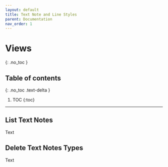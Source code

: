 ```yaml
---
layout: default
title: Text Note and Line Styles
parent: Documentation
nav_order: 1
---
```


# Views
{: .no_toc }

## Table of contents
{: .no_toc .text-delta }

1. TOC
{:toc}

---

## List Text Notes

Text

## Delete Text Notes Types

Text

